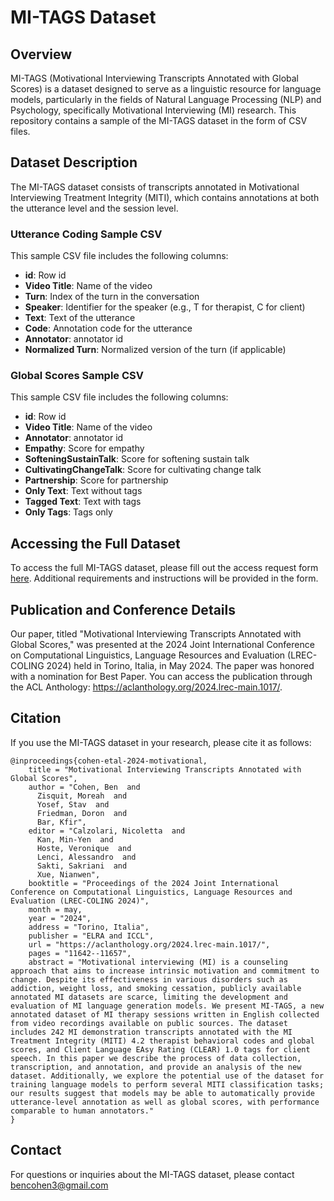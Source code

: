 # MI-TAGS Dataset

## Overview
MI-TAGS (Motivational Interviewing Transcripts Annotated with Global Scores) is a dataset designed to serve as a linguistic resource for language models, particularly in the fields of Natural Language Processing (NLP) and Psychology, specifically Motivational Interviewing (MI) research. This repository contains a sample of the MI-TAGS dataset in the form of CSV files.

## Dataset Description
The MI-TAGS dataset consists of transcripts annotated in Motivational Interviewing Treatment Integrity (MITI), which contains annotations at both the utterance level and the session level.

### Utterance Coding Sample CSV
This sample CSV file includes the following columns:
- **id**: Row id
- **Video Title**: Name of the video
- **Turn**: Index of the turn in the conversation
- **Speaker**: Identifier for the speaker (e.g., T for therapist, C for client)
- **Text**: Text of the utterance
- **Code**: Annotation code for the utterance
- **Annotator**: annotator id 
- **Normalized Turn**: Normalized version of the turn (if applicable)

### Global Scores Sample CSV
This sample CSV file includes the following columns:
- **id**: Row id
- **Video Title**: Name of the video
- **Annotator**: annotator id
- **Empathy**: Score for empathy
- **SofteningSustainTalk**: Score for softening sustain talk
- **CultivatingChangeTalk**: Score for cultivating change talk
- **Partnership**: Score for partnership
- **Only Text**: Text without tags
- **Tagged Text**: Text with tags
- **Only Tags**: Tags only

## Accessing the Full Dataset
To access the full MI-TAGS dataset, please fill out the access request form [here](https://advanced-reality-lab.github.io/MI-TAGS/). Additional requirements and instructions will be provided in the form.

## Publication and Conference Details
Our paper, titled "Motivational Interviewing Transcripts Annotated with Global Scores," was presented at the 2024 Joint International Conference on Computational Linguistics, Language Resources and Evaluation (LREC-COLING 2024) held in Torino, Italia, in May 2024. The paper was honored with a nomination for Best Paper. You can access the publication through the ACL Anthology: https://aclanthology.org/2024.lrec-main.1017/.


## Citation
If you use the MI-TAGS dataset in your research, please cite it as follows:
```
@inproceedings{cohen-etal-2024-motivational,
    title = "Motivational Interviewing Transcripts Annotated with Global Scores",
    author = "Cohen, Ben  and
      Zisquit, Moreah  and
      Yosef, Stav  and
      Friedman, Doron  and
      Bar, Kfir",
    editor = "Calzolari, Nicoletta  and
      Kan, Min-Yen  and
      Hoste, Veronique  and
      Lenci, Alessandro  and
      Sakti, Sakriani  and
      Xue, Nianwen",
    booktitle = "Proceedings of the 2024 Joint International Conference on Computational Linguistics, Language Resources and Evaluation (LREC-COLING 2024)",
    month = may,
    year = "2024",
    address = "Torino, Italia",
    publisher = "ELRA and ICCL",
    url = "https://aclanthology.org/2024.lrec-main.1017/",
    pages = "11642--11657",
    abstract = "Motivational interviewing (MI) is a counseling approach that aims to increase intrinsic motivation and commitment to change. Despite its effectiveness in various disorders such as addiction, weight loss, and smoking cessation, publicly available annotated MI datasets are scarce, limiting the development and evaluation of MI language generation models. We present MI-TAGS, a new annotated dataset of MI therapy sessions written in English collected from video recordings available on public sources. The dataset includes 242 MI demonstration transcripts annotated with the MI Treatment Integrity (MITI) 4.2 therapist behavioral codes and global scores, and Client Language EAsy Rating (CLEAR) 1.0 tags for client speech. In this paper we describe the process of data collection, transcription, and annotation, and provide an analysis of the new dataset. Additionally, we explore the potential use of the dataset for training language models to perform several MITI classification tasks; our results suggest that models may be able to automatically provide utterance-level annotation as well as global scores, with performance comparable to human annotators."
}
```
## Contact
For questions or inquiries about the MI-TAGS dataset, please contact bencohen3@gmail.com



